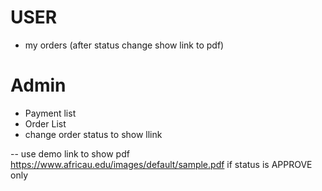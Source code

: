 # USER

- my orders (after status change show link to pdf)

# Admin

- Payment list
- Order List
- change order status to show llink

-- use demo link to show pdf
https://www.africau.edu/images/default/sample.pdf
if status is APPROVE only
